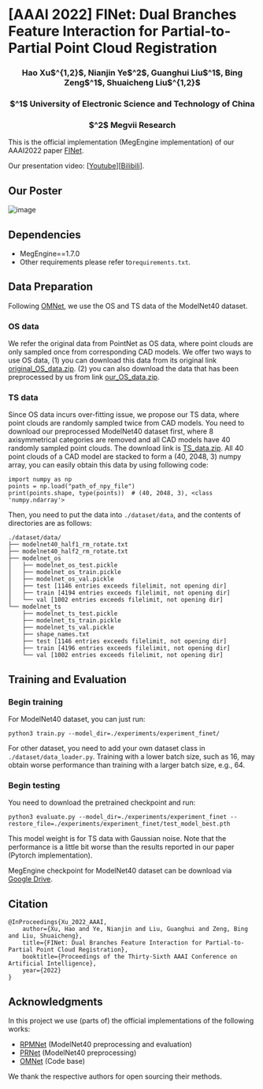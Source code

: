 # [AAAI 2022] FINet: Dual Branches Feature Interaction for Partial-to-Partial Point Cloud Registration

<h3 align = "center">Hao Xu$^{1,2}$, Nianjin Ye$^2$, Guanghui Liu$^1$, Bing Zeng$^1$, Shuaicheng Liu$^{1,2}$</h3>
<h3 align = "center"> $^1$ University of Electronic Science and Technology of China</center></h3>
<h3 align = "center">$^2$ Megvii Research</h3>
                     
                       



This is the official implementation (MegEngine implementation) of our AAAI2022 paper [FINet](https://www.aaai.org/AAAI22Papers/AAAI-549.XuH.pdf).

Our presentation video: [[Youtube](https://www.youtube.com/watch?v=XDmE9iSx9WM)][[Bilibili](https://www.bilibili.com/video/BV1z44y1s7up/)].

## Our Poster

![image](./images/FINet_poster.png)

## Dependencies

* MegEngine==1.7.0
* Other requirements please refer to`requirements.txt`.

## Data Preparation

Following [OMNet](https://github.com/megvii-research/OMNet), we use the OS and TS data of the ModelNet40 dataset.

### OS data

We refer the original data from PointNet as OS data, where point clouds are only sampled once from corresponding CAD models. We offer two ways to use OS data, (1) you can download this data from its original link [original_OS_data.zip](http://modelnet.cs.princeton.edu/). (2) you can also download the data that has been preprocessed by us from link [our_OS_data.zip](https://drive.google.com/file/d/1rXnbXwD72tkeu8x6wboMP0X7iL9LiBPq/view?usp=sharing).

### TS data

Since OS data incurs over-fitting issue, we propose our TS data, where point clouds are randomly sampled twice from CAD models. You need to download our preprocessed ModelNet40 dataset first, where 8 axisymmetrical categories are removed and all CAD models have 40 randomly sampled point clouds. The download link is [TS_data.zip](https://drive.google.com/file/d/1DPBBI3Ulvp2Mx7SAZaBEyvADJzBvErFF/view?usp=sharing). All 40 point clouds of a CAD model are stacked to form a (40, 2048, 3) numpy array, you can easily obtain this data by using following code:

```
import numpy as np
points = np.load("path_of_npy_file")
print(points.shape, type(points))  # (40, 2048, 3), <class 'numpy.ndarray'>
```

Then, you need to put the data into `./dataset/data`, and the contents of directories are as follows:

```
./dataset/data/
├── modelnet40_half1_rm_rotate.txt
├── modelnet40_half2_rm_rotate.txt
├── modelnet_os
│   ├── modelnet_os_test.pickle
│   ├── modelnet_os_train.pickle
│   ├── modelnet_os_val.pickle
│   ├── test [1146 entries exceeds filelimit, not opening dir]
│   ├── train [4194 entries exceeds filelimit, not opening dir]
│   └── val [1002 entries exceeds filelimit, not opening dir]
└── modelnet_ts
    ├── modelnet_ts_test.pickle
    ├── modelnet_ts_train.pickle
    ├── modelnet_ts_val.pickle
    ├── shape_names.txt
    ├── test [1146 entries exceeds filelimit, not opening dir]
    ├── train [4196 entries exceeds filelimit, not opening dir]
    └── val [1002 entries exceeds filelimit, not opening dir]
```

## Training and Evaluation

### Begin training

For ModelNet40 dataset, you can just run:

```
python3 train.py --model_dir=./experiments/experiment_finet/
```

For other dataset, you need to add your own dataset class in `./dataset/data_loader.py`. Training with a lower batch size, such as 16, may obtain worse performance than training with a larger batch size, e.g., 64.

### Begin testing

You need to download the pretrained checkpoint and run:

```
python3 evaluate.py --model_dir=./experiments/experiment_finet --restore_file=./experiments/experiment_finet/test_model_best.pth
```

This model weight is for TS data with Gaussian noise. Note that the performance is a little bit worse than the results reported in our paper (Pytorch implementation).

MegEngine checkpoint for ModelNet40 dataset can be download via [Google Drive](https://drive.google.com/file/d/1nM9bzSYGYA8fsQ0-HSPLo4rOdkG5rxAS/view?usp=sharing).

## Citation

```
@InProceedings{Xu_2022_AAAI,
    author={Xu, Hao and Ye, Nianjin and Liu, Guanghui and Zeng, Bing and Liu, Shuaicheng},
    title={FINet: Dual Branches Feature Interaction for Partial-to-Partial Point Cloud Registration},
    booktitle={Proceedings of the Thirty-Sixth AAAI Conference on Artificial Intelligence},
    year={2022}
}
```

## Acknowledgments

In this project we use (parts of) the official implementations of the following works:

* [RPMNet](https://github.com/yewzijian/RPMNet) (ModelNet40 preprocessing and evaluation)
* [PRNet](https://github.com/WangYueFt/prnet) (ModelNet40 preprocessing)
* [OMNet](https://github.com/megvii-research/OMNet) (Code base)

We thank the respective authors for open sourcing their methods.
